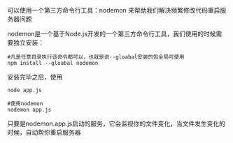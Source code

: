 可以使用一个第三方命令行工具：nodemon 来帮助我们解决频繁修改代码重启服务器问题

nodemon是一个基于Node.js开发的一个第三方命令行工具，我们使用的时候需要独立安装：

```shell
#凡是任意目录执行该命令都可以，也就是说--gloabal安装的包全局可使用
npm install --gloabal nodemon
```

安装完毕之后，使用

```shell
node app.js

#使用nodemon
nodemon app.js
```

只要是nodemon.app.js启动的服务，它会监视你的文件变化，当文件发生变化的时候，自动帮你重启服务器

